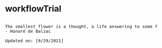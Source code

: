 # workflowTrial
<pre>
<!-- #quote -->
The smallest flower is a thought, a life answering to some feature of the Great Whole, of whom they have a persistent intuition.
- Honoré de Balzac

Updated on: [9/29/2021]
<!-- #quoteEnd -->
</pre>

